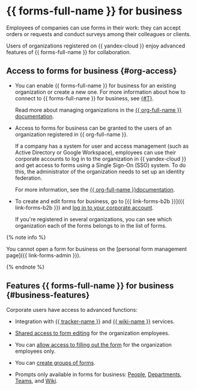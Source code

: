 # {{ forms-full-name }} for business

Employees of companies can use forms in their work: they can accept orders or requests and conduct surveys among their colleagues or clients.

Users of organizations registered on {{ yandex-cloud }} enjoy advanced features of {{ forms-full-name }} for collaboration.

## Access to forms for business {#org-access}

- You can enable {{ forms-full-name }} for business for an existing organization or create a new one. For more information about how to connect to {{ forms-full-name }} for business, see [{#T}](enable-forms.md).

   Read more about managing organizations in the [{{ org-full-name }} documentation](../organization/).

- Access to forms for business can be granted to the users of an organization registered in {{ org-full-name }}.

   If a company has a system for user and access management (such as Active Directory or Google Workspace), employees can use their corporate accounts to log in to the organization in {{ yandex-cloud }} and get access to forms using a Single Sign-On (SSO) system. To do this, the administrator of the organization needs to set up an identity federation.

   For more information, see the [{{ org-full-name }}documentation](../organization/add-federation.md).

- To create and edit forms for business, go to [{{ link-forms-b2b }}]({{ link-forms-b2b }}) and [log in to your corporate account](login.md).

   If you're registered in several organizations, you can see which organization each of the forms belongs to in the list of forms.

{% note info %}

You cannot open a form for business on the [personal form management page]({{ link-forms-admin }}).

{% endnote %}

## Features {{ forms-full-name }} for business {#business-features}

Corporate users have access to advanced functions:

- Integration with [{{ tracker-name }}](create-task.md) and [{{ wiki-name }}](send-wiki.md) services.

- [Shared access to form editing](forms-settings.md#access) for the organization employees.

- You can [allow access to filling out the form](restrictions.md#sec_access) for the organization employees only.

- You can [create groups of forms](forms-settings.md#sec_groups).

- Prompts only available in forms for business: [People](blocks-ref/people.md), [Departments](blocks-ref/departments.md), [Teams](blocks-ref/teams.md), and [Wiki](blocks-ref/wiki.md).